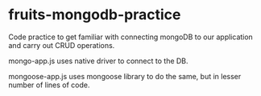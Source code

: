 # fruits-mongodb-practice
Code practice to get familiar with connecting mongoDB to our application and carry out CRUD operations.

mongo-app.js uses native driver to connect to the DB.

mongoose-app.js uses mongoose library to do the same, but in lesser number of lines of code.
